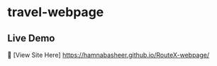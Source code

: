 # travel-webpage





## Live Demo

🔗 [View Site Here]
https://hamnabasheer.github.io/RouteX-webpage/



